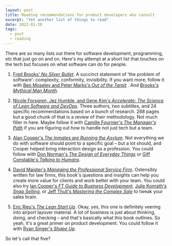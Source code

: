 ```yaml
---
layout: post
title: Reading recommendations for product developers who consult
excerpt: "Yet another list of things to read"
date: 2022-01-28
tags:
  - post
  - reading
---
```


There are so many lists out there for software development, programming, etc that just go on and on.  Here's my attempt at a short list that touches on the tech but focuses on what software can do for people.

1. [Fred Brooks' _No Silver Bullet_](http://worrydream.com/refs/Brooks-NoSilverBullet.pdf).  A succinct statement of 'the problem of software': complexity, conformity, invisibility.  If you want more, follow it with [Ben Moseley and Peter Marks's _Out of the Tarpit_](http://curtclifton.net/papers/MoseleyMarks06a.pdf) .  And [Brooks's _Mythical Man Month_](https://www.amazon.com/Mythical-Man-Month-Software-Engineering-Anniversary/dp/0201835959).

2. [Nicole Forsgren, Jez Humble, and Gene Kim's _Accelerate: The Science of Lean Software and DevOps_](https://www.amazon.com/Accelerate-Software-Performing-Technology-Organizations/dp/1942788339).  Three authors, two subtitles, and 24 specific recommendations based on a bunch of research. 288 pages but a good chunk of that is a review of their methodology.  Not much filler in here. Maybe follow it with [Camille Fournier's _The Manager's Path_](https://www.amazon.com/Managers-Path-Leaders-Navigating-Growth/dp/1491973897) if you are figuring out how to handle not just tech but a team.

3. [Alan Cooper's _The Inmates are Running the Asylum_](https://www.amazon.com/Inmates-Are-Running-Asylum-Products/dp/0672326140). Not everything we do with software should point to a specific goal – but a lot should, and Cooper helped bring interaction design as a profession. You could follow with [Don Norman's _The Design of Everyday Things_](https://www.amazon.com/Design-Everyday-Things-Revised-Expanded/dp/0465050654/ref=sr_1_1?keywords=the+design+of+everyday+things&qid=1643430479&s=books&sprefix=the+desing+o%2Cstripbooks%2C88&sr=1-1) or [Giff Constable's _Talking to Humans_](https://s3.amazonaws.com/TalkingtoHumans/Talking+to+Humans.pdf).

4. [David Maister's _Managing the Professional Service Firm_](https://www.amazon.com/Managing-Professional-Service-David-Maister/dp/0684834316). Ostensibly written for law firms, this book's questions and insights can help you create more value for clients and work better with your team.  You could also try [Ian Cooper's _FT Guide to Business Development_](https://www.amazon.com/Financial-Times-Guide-Business-Development/dp/0273759531), [Julie Konrath's _Snap Selling_](https://www.amazon.com/SNAP-Selling-Business-Frazzled-Customers/dp/1591844703/), or [Jeff Thull's _Mastering the Complex Sale_](https://www.amazon.com/Mastering-Complex-Sale-Compete-Stakes/dp/0470533110) to tweak your sales brain.

5. [Eric Ries's _The Lean Start Up_](https://www.amazon.com/Lean-Startup-Entrepreneurs-Continuous-Innovation/dp/0307887898). Okay, yes, this one is definitely veering into airport layover material.  A lot of business is just about thinking, doing, and checking – and that's basically what this book outlines.  So yeah, it's a great primer on product development. You could follow it with [Ryan Singer's _Shape Up_](https://basecamp.com/shapeup).

So let's call that five?
